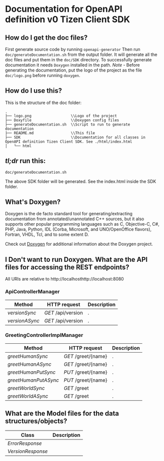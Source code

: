 # Documentation for OpenAPI definition v0 Tizen Client SDK

## How do I get the doc files?
First generate source code by running `openapi-generator`
Then run `doc/generateDocumentation.sh` from the output folder. It will generate all the doc files and put them in the `doc/SDK` directory.
To successfully generate documentation it needs `Doxygen` installed in the path.
*Note* - Before generating the documentation, put the logo of the project as the file `doc/logo.png` before running `doxygen`.


## How do I use this?
This is the structure of the doc folder:

```
.
├── logo.png                  \\Logo of the project
├── Doxyfile                  \\Doxygen config files
├── generateDocumentation.sh  \\Script to run to generate documentation
├── README.md                 \\This file
├── SDK                       \\Documentation for all classes in OpenAPI definition Tizen Client SDK. See ./html/index.html
│   └── html

```

## *tl;dr* run this:

```
doc/generateDocumentation.sh
```

The above SDK folder will be generated. See the index.html inside the SDK folder.


## What's Doxygen?
Doxygen is the de facto standard tool for generating/extracting documentation from annotated/unannotated C++ sources, but it also supports other popular programming languages such as C, Objective-C, C#, PHP, Java, Python, IDL (Corba, Microsoft, and UNO/OpenOffice flavors), Fortran, VHDL, Tcl, and to some extent D.

Check out [Doxygen](https://www.doxygen.org/) for additional information about the Doxygen project.

## I Don't want to run Doxygen. What are the API files for accessing the REST endpoints?
All URIs are relative to http://localhosthttp://localhost:8080


### ApiControllerManager
Method | HTTP request | Description
------------- | ------------- | -------------
*versionSync* | *GET* /api/version | .
*versionASync* | *GET* /api/version | .


### GreetingControllerImplManager
Method | HTTP request | Description
------------- | ------------- | -------------
*greetHumanSync* | *GET* /greet/{name} | .
*greetHumanASync* | *GET* /greet/{name} | .
*greetHumanPutSync* | *PUT* /greet/{name} | .
*greetHumanPutASync* | *PUT* /greet/{name} | .
*greetWorldSync* | *GET* /greet | .
*greetWorldASync* | *GET* /greet | .


## What are the Model files for the data structures/objects?
Class | Description
------------- | -------------
 *ErrorResponse* | 
 *VersionResponse* | 


